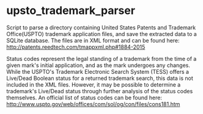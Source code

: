 # upsto_trademark_parser

Script to parse a directory containing United States Patents and Trademark Office(USPTO) trademark application files,
and save the extracted data to a SQLite database. The files are in XML format and can be found here:
http://patents.reedtech.com/tmappxml.php#1884-2015 

Status codes represent the legal standing of a trademark from the time of a given mark's initial application, and as
the mark undergoes any changes. While the USPTO's Trademark Electronic Search System (TESS) offers a Live/Dead 
Boolean status for a returned trademark search, this data is not included in the XML files. However, it may be 
possible to determine a trademark's Live/Dead status through further analysis of the status codes themselves. 
An official list of status codes can be found here:
http://www.uspto.gov/web/offices/com/sol/og/con/files/cons181.htm
